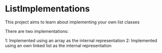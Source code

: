ListImplementations
===================

This project aims to learn about implementing your own list classes

There are two implementations:

1: Implemented using an array as the internal representation
2: Implemented using an own linked list as the internal representation

